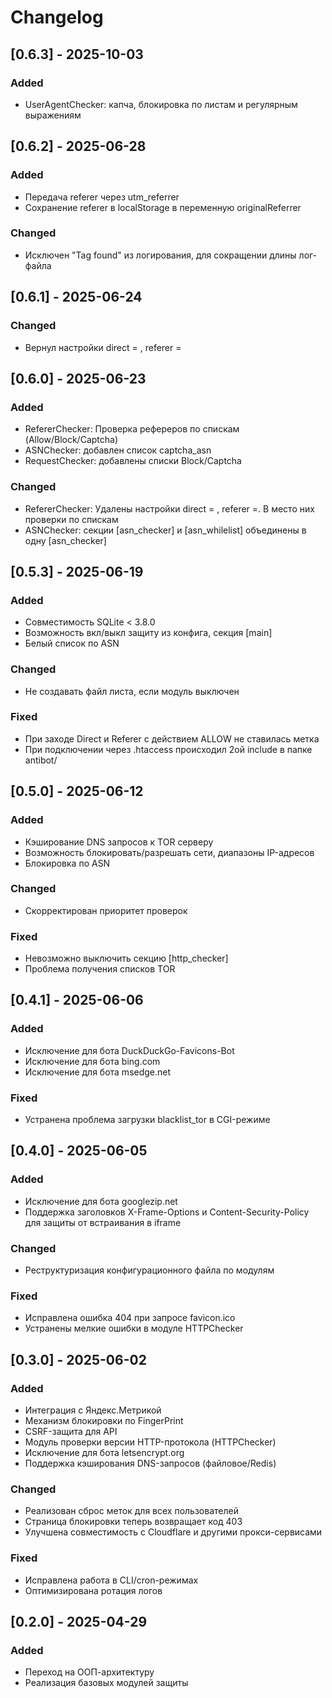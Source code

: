 # Changelog

## [0.6.3] - 2025-10-03

### Added
- UserAgentChecker: капча, блокировка по листам и регулярным выражениям

## [0.6.2] - 2025-06-28

### Added
- Передача referer через utm_referrer
- Сохранение referer в localStorage в переменную originalReferrer

### Changed
- Исключен "Tag found" из логирования, для сокращении длины лог-файла


## [0.6.1] - 2025-06-24

### Changed
- Вернул настройки direct = , referer =


## [0.6.0] - 2025-06-23

### Added
- RefererChecker: Проверка рефереров по спискам (Allow/Block/Captcha)
- ASNChecker: добавлен список captcha_asn
- RequestChecker: добавлены списки Block/Captcha

### Changed
- RefererChecker: Удалены настройки direct = , referer =. В место них проверки по спискам
- ASNChecker: секции [asn_checker] и [asn_whilelist] объединены в одну [asn_checker]


## [0.5.3] - 2025-06-19

### Added
- Совместимость SQLite < 3.8.0
- Возможность вкл/выкл защиту из конфига, секция [main]
- Белый список по ASN

### Changed
- Не создавать файл листа, если модуль выключен

### Fixed
- При заходе Direct и Referer c действием ALLOW не ставилась метка
- При подключении через .htaccess происходил 2ой include в папке antibot/


## [0.5.0] - 2025-06-12

### Added
- Кэширование DNS запросов к TOR серверу
- Возможность блокировать/разрешать сети, диапазоны IP-адресов
- Блокировка по ASN

### Changed
- Скорректирован приоритет проверок

### Fixed
- Невозможно выключить секцию [http_checker] 
- Проблема получения списков TOR

## [0.4.1] - 2025-06-06

### Added
- Исключение для бота DuckDuckGo-Favicons-Bot
- Исключение для бота bing.com
- Исключение для бота msedge.net

### Fixed
- Устранена проблема загрузки blacklist_tor в CGI-режиме

## [0.4.0] - 2025-06-05

### Added
- Исключение для бота googlezip.net
- Поддержка заголовков X-Frame-Options и Content-Security-Policy для защиты от встраивания в iframe

### Changed
- Реструктуризация конфигурационного файла по модулям

### Fixed
- Исправлена ошибка 404 при запросе favicon.ico
- Устранены мелкие ошибки в модуле HTTPChecker

## [0.3.0] - 2025-06-02

### Added
- Интеграция с Яндекс.Метрикой
- Механизм блокировки по FingerPrint
- CSRF-защита для API
- Модуль проверки версии HTTP-протокола (HTTPChecker)
- Исключение для бота letsencrypt.org
- Поддержка кэширования DNS-запросов (файловое/Redis)

### Changed
- Реализован сброс меток для всех пользователей
- Страница блокировки теперь возвращает код 403
- Улучшена совместимость с Cloudflare и другими прокси-сервисами

### Fixed
- Исправлена работа в CLI/cron-режимах
- Оптимизирована ротация логов

## [0.2.0] - 2025-04-29

### Added
- Переход на ООП-архитектуру
- Реализация базовых модулей защиты